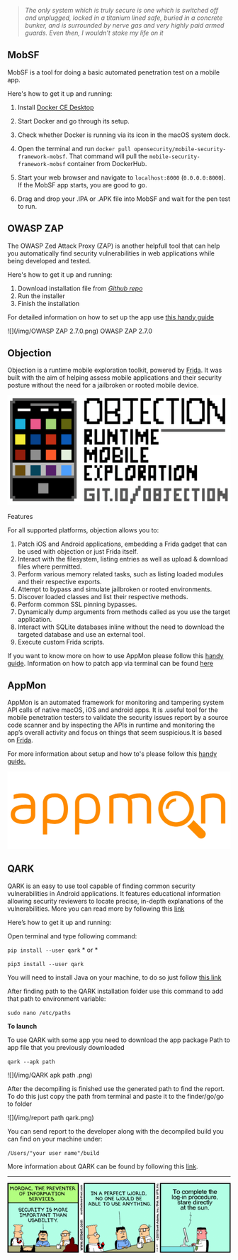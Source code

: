 > *The only system which is truly secure is one which is switched off and unplugged, locked in a titanium lined safe, buried in a concrete bunker, and is surrounded by nerve gas and very highly paid armed guards. Even then, I wouldn’t stake my life on it*

## MobSF
MobSF is a tool for doing a basic automated penetration test on a mobile app.

Here's how to get it up and running:

1. Install [Docker CE Desktop](https://store.docker.com/editions/community/docker-ce-desktop-mac)

2. Start Docker and go through its setup.

3. Check whether Docker is running via its icon in the macOS system dock.

4. Open the terminal and run `docker pull opensecurity/mobile-security-framework-mobsf`. That command will pull the `mobile-security-framework-mobsf` container from DockerHub.

5. Start your web browser and navigate to `localhost:8000` (`0.0.0.0:8000`). If the MobSF app starts, you are good to go.

6. Drag and drop your .IPA or .APK file into MobSF and wait for the pen test to run.

## OWASP ZAP

The OWASP Zed Attack Proxy (ZAP) is another helpfull tool that can help you automatically find security vulnerabilities in web applications while being developed and tested.

Here's how to get it up and running:

1. Download installation file from *[*Github repo*](https://github.com/zaproxy/zaproxy/wiki/Downloads)* 
2. Run the installer 
3. Finish the installation 

For detailed information on how to set up the app use [this handy guide](https://github.com/zaproxy/zaproxy/releases/download/2.7.0/ZAPGettingStartedGuide-2.7.pdf)  

![](/img/OWASP ZAP 2.7.0.png)
OWASP ZAP 2.7.0

## Objection

Objection is a runtime mobile exploration toolkit, powered by [Frida](https://www.frida.re/). 
It was built with the aim of helping assess mobile applications and their security posture without the need for a jailbroken or rooted mobile device.

![](/img/objection.png)

Features 

For all supported platforms, objection allows you to:

1. Patch iOS and Android applications, embedding a Frida gadget that can be used with objection or just Frida itself.
1. Interact with the filesystem, listing entries as well as upload & download files where permitted.
1. Perform various memory related tasks, such as listing loaded modules and their respective exports.
1. Attempt to bypass and simulate jailbroken or rooted environments.
1. Discover loaded classes and list their respective methods.
1. Perform common SSL pinning bypasses.
1. Dynamically dump arguments from methods called as you use the target application.
1. Interact with SQLite databases inline without the need to download the targeted database and use an external tool.
1. Execute custom Frida scripts.

If you want to know more on how to use AppMon please follow this [handy guide](https://github.com/sensepost/objection/wiki/Using-objection). Information on how to patch app via terminal can be found [here](https://github.com/sensepost/objection/wiki/Patching-Android-Applications) 

## AppMon

AppMon is an automated framework for monitoring and tampering system API calls of native macOS, iOS and android apps. It is .useful tool for the mobile penetration testers to validate the security issues report by a source code scanner and by inspecting the APIs in runtime and monitoring the app’s overall activity and focus on things that seem suspicious.It is based on [Frida](https://www.frida.re/).

For more information about setup and how to's please follow this [handy guide.](https://dpnishant.github.io/appmon/)

![](/img/appmon.png)

## QARK
QARK is an easy to use tool capable of finding common security vulnerabilities in Android applications. It features educational information allowing security reviewers to locate precise, in-depth explanations of the vulnerabilities. More you can read more by following this [link](https://engineering.linkedin.com/blog/2015/08/introducing-qark)

Here’s how to get it up and running:

Open terminal and type following command: 

`pip install --user qark` * or *

`pip3 install --user qark`

You will need to install Java on your machine, to do so just follow [this link](https://www.oracle.com/technetwork/java/javase/downloads/jdk11-downloads-5066655.html) 

After finding path to the QARK installation folder use this command to add that path to environment variable:

`sudo nano /etc/paths`


**To launch**

To use QARK with some app you need to download the app package Path to app file that you previously downloaded 

`qark --apk path`

![](/img/QARK apk path .png)

After the decompiling is finished use the generated path to find the report. To do this just copy the path from terminal and paste it to the finder/go/go to folder

![](/img/report path qark.png)

You can send report to the developer along with the decompiled build you can find on your machine under:

`/Users/"your user name"/build`

More information about QARK can be found by following this [link](https://github.com/linkedin/qark).

---

![automated-security-testing.gif](/img/automated-security-testing.gif)
